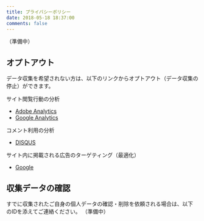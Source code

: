 ```yaml
---
title: プライバシーポリシー
date: 2018-05-18 18:37:00
comments: false
---
```


（準備中）

## オプトアウト

データ収集を希望されない方は、以下のリンクからオプトアウト（データ収集の停止）ができます。

サイト閲覧行動の分析
* [Adobe Analytics](https://dentsuisobarpartnersandbox.sc.omtrdc.net/optout.html?locale=jp_JP)
* [Google Analytics](https://tools.google.com/dlpage/gaoptout?hl=ja)

コメント利用の分析
* [DISQUS](https://disqus.com/data-sharing-settings/)

サイト内に掲載される広告のターゲティング（最適化）
* [Google](https://adssettings.google.com/)


## 収集データの確認

すでに収集されたご自身の個人データの確認・削除を依頼される場合は、以下のIDを添えてご連絡ください。
（準備中）